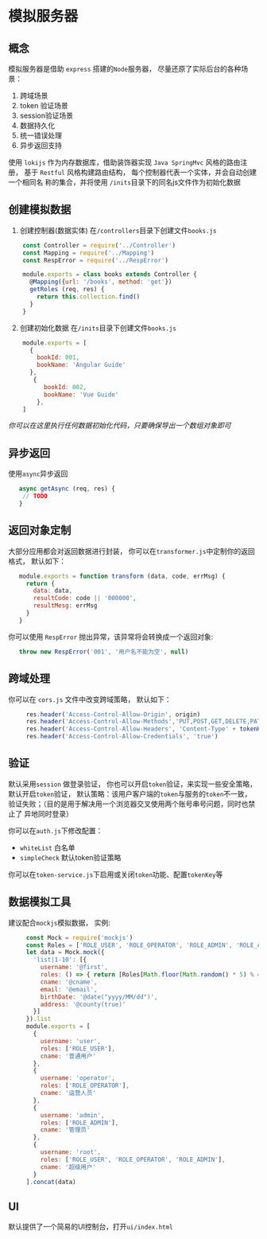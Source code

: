 # 模拟服务器

## 概念
模拟服务器是借助 `express` 搭建的`Node`服务器， 尽量还原了实际后台的各种场景：

1. 跨域场景
2. token 验证场景
3. session验证场景
4. 数据持久化
5. 统一错误处理
6. 异步返回支持

使用 `lokijs` 作为内存数据库，借助装饰器实现  `Java SpringMvc` 风格的路由注册，
基于 `Restful` 风格构建路由结构， 每个控制器代表一个实体，并会自动创建一个相同名
称的集合，并将使用 `/inits`目录下的同名js文件作为初始化数据

## 创建模拟数据

1. 创建控制器(数据实体) 在`/controllers`目录下创建文件`books.js`

```js
    const Controller = require('../Controller')
    const Mapping = require('../Mapping')
    const RespError = require('../RespError')

    module.exports = class books extends Controller {
      @Mapping({url: '/books', method: 'get'})
      getRoles (req, res) {
        return this.collection.find()
      }
    }
```

2. 创建初始化数据 在`/inits`目录下创建文件`books.js`

```js
    module.exports = [
      {
        bookId: 001,
        bookName: 'Angular Guide'
      },
       {
          bookId: 002,
          bookName: 'Vue Guide'
        },
    ]

```

*你可以在这里执行任何数据初始化代码，只要确保导出一个数组对象即可*


## 异步返回

  使用`async`异步返回

```js
   async getAsync (req, res) {
    // TODO
   }

```

## 返回对象定制

  大部分应用都会对返回数据进行封装， 你可以在`transformer.js`中定制你的返回格式，
  默认如下：

```js
   module.exports = function transform (data, code, errMsg) {
     return {
       data: data,
       resultCode: code || '000000',
       resultMesg: errMsg
     }
   }

```

 你可以使用 `RespError` 抛出异常，该异常将会转换成一个返回对象:

```js
   throw new RespError('001', '用户名不能为空', null)
```

## 跨域处理

 你可以在 `cors.js` 文件中改变跨域策略， 默认如下：

```js
     res.header('Access-Control-Allow-Origin', origin)
     res.header('Access-Control-Allow-Methods','PUT,POST,GET,DELETE,PATCH,OPTIONS')
     res.header('Access-Control-Allow-Headers', 'Content-Type' + tokenHeader())
     res.header('Access-Control-Allow-Credentials', 'true')
```

## 验证

默认采用`session` 做️登录验证， 你也可以开启`token`验证，来实现一些安全策略，
默认开启`token`验证， 默认策略：该用户客户端的`token`与服务的`token`不一致，
验证失败；（目的是用于解决用一个浏览器交叉使用两个账号串号问题，同时也禁止了
异地同时登录）

你可以在`auth.js`下修改配置：
- `whiteList` 白名单
- `simpleCheck` 默认token验证策略

你可以在`token-service.js`下启用或关闭`token`功能、配置`tokenKey`等

## 数据模拟工具

建议配合`mockjs`模拟数据， 实例:

```js
     const Mock = require('mockjs')
     const Roles = ['ROLE_USER', 'ROLE_OPERATOR', 'ROLE_ADMIN', 'ROLE_ANONYMOUS']
     let data = Mock.mock({
       'list|1-10': [{
         username: '@first',
         roles: () => { return [Roles[Math.floor(Math.random() * 5) % 4]] },
         cname: '@cname',
         email: '@email',
         birthDate: '@date("yyyy/MM/dd")',
         address: '@county(true)'
       }]
     }).list
     module.exports = [
       {
         username: 'user',
         roles: ['ROLE_USER'],
         cname: '普通用户'
       },
       {
         username: 'operator',
         roles: ['ROLE_OPERATOR'],
         cname: '运营人员'
       },
       {
         username: 'admin',
         roles: ['ROLE_ADMIN'],
         cname: '管理员'
       },
       {
         username: 'root',
         roles: ['ROLE_USER', 'ROLE_OPERATOR', 'ROLE_ADMIN'],
         cname: '超级用户'
       }
     ].concat(data)

```

## UI

默认提供了一个简易的UI控制台，打开`ui/index.html`

